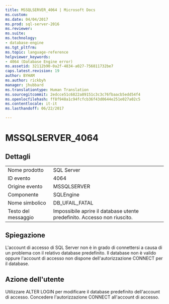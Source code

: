 ```yaml
---
title: MSSQLSERVER_4064 | Microsoft Docs
ms.custom: 
ms.date: 04/04/2017
ms.prod: sql-server-2016
ms.reviewer: 
ms.suite: 
ms.technology:
- database-engine
ms.tgt_pltfrm: 
ms.topic: language-reference
helpviewer_keywords:
- 4064 (Database Engine error)
ms.assetid: 32112b90-0a2f-4834-a027-756811732be7
caps.latest.revision: 19
author: BYHAM
ms.author: rickbyh
manager: jhubbard
ms.translationtype: Human Translation
ms.sourcegitcommit: 2edcce51c6822a89151c3c3c76fbaacb5edd54f4
ms.openlocfilehash: ff8f948a1c94fcfcb36f43d0644e251e027a02c5
ms.contentlocale: it-it
ms.lasthandoff: 06/22/2017

---
```

# <a name="mssqlserver4064"></a>MSSQLSERVER_4064
  
## <a name="details"></a>Dettagli  
  
|||  
|-|-|  
|Nome prodotto|SQL Server|  
|ID evento|4064|  
|Origine evento|MSSQLSERVER|  
|Componente|SQLEngine|  
|Nome simbolico|DB_UFAIL_FATAL|  
|Testo del messaggio|Impossibile aprire il database utente predefinito. Accesso non riuscito.|  
  
## <a name="explanation"></a>Spiegazione  
L'account di accesso di SQL Server non è in grado di connettersi a causa di un problema con il relativo database predefinito. Il database non è valido oppure l'account di accesso non dispone dell'autorizzazione CONNECT per il database.  
  
## <a name="user-action"></a>Azione dell'utente  
Utilizzare ALTER LOGIN per modificare il database predefinito dell'account di accesso. Concedere l'autorizzazione CONNECT all'account di accesso.  
  


